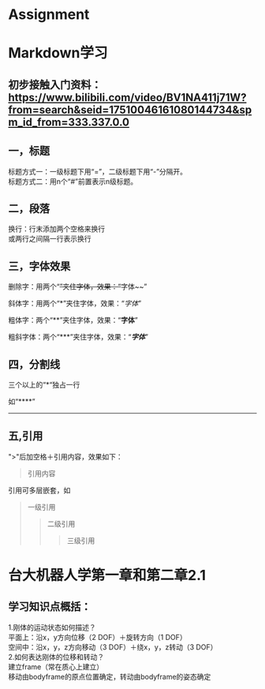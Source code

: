 # Assignment
Markdown学习
============
初步接触入门资料：https://www.bilibili.com/video/BV1NA411j71W?from=search&seid=17510046161080144734&spm_id_from=333.337.0.0    
-----------
一，标题  
-----------
标题方式一：一级标题下用“=”，二级标题下用“-”分隔开。  
标题方式二：用n个“#”前置表示n级标题。
## 二，段落
换行：行末添加两个空格来换行  
或两行之间隔一行表示换行
## 三，字体效果
删除字：用两个“~~”夹住字体，效果：“~~字体~~” 

斜体字：用两个“*”夹住字体，效果：“*字体*”   

粗体字：两个“**”夹住字体，效果：“**字体**”

粗斜字体：两个“***”夹住字体，效果：“***字体***”  
 
## 四，分割线
三个以上的“*“独占一行   

如“****”
****
## 五,引用  
">"后加空格＋引用内容，效果如下：

> 引用内容  
   
引用可多层嵌套，如
> 一级引用
>> 二级引用
>>> 三级引用







台大机器人学第一章和第二章2.1  
==============
学习知识点概括：
--------------
1.刚体的运动状态如何描述？  
平面上：沿x，y方向位移（2 DOF）＋旋转方向（1 DOF）  
空间中：沿x，y，z方向移动（3 DOF）＋绕x，y，z转动（3 DOF）  
2.如何表达刚体的位移和转动？  
建立frame（常在质心上建立）  
移动由bodyframe的原点位置确定，转动由bodyframe的姿态确定


